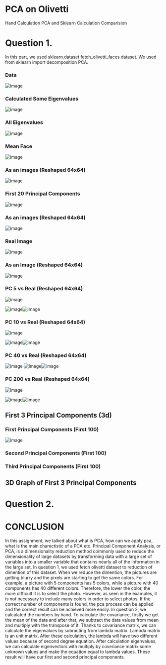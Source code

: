 # PCA on Olivetti
Hand Calculation PCA and Sklearn Calculation Comparision

# Question 1.
In this part, we used sklearn.dataset fetch_olivetti_faces dataset. We used from sklearn import decomposition PCA.

### Data

![image](https://github.com/onlinEngineer/PCA/assets/70773825/a64585d9-9799-4f88-a31a-5b9141322d86)

### Calculated Some Eigenvalues

![image](https://github.com/onlinEngineer/PCA/assets/70773825/1f29d5d9-ddb3-434f-8068-0b9008523e58)


### All Eigenvalues

![image](https://github.com/onlinEngineer/PCA/assets/70773825/ae2a64c2-5c0a-4f44-8827-f02aa9a2ff56)


### Mean Face
![image](https://github.com/onlinEngineer/PCA/assets/70773825/404c6562-f40d-4262-8b1e-77d5ed258b99)

### As an images (Reshaped 64x64)

![image](https://github.com/onlinEngineer/PCA/assets/70773825/3a6f0f6f-ab89-4c3d-88c5-b203bbbc9fe7)

### First 20 Principal Components

![image](https://github.com/onlinEngineer/PCA/assets/70773825/8ead0609-63b9-4789-94fc-d770c2aad0f3)

### As an images (Reshaped 64x64)

![image](https://github.com/onlinEngineer/PCA/assets/70773825/e6ebffa6-1e7e-438e-a537-bde23cfe3833)

### Real Image

![image](https://github.com/onlinEngineer/PCA/assets/70773825/36df258b-aef5-490a-b19a-b08c27acba15)

### As an Image (Reshaped 64x64)

![image](https://github.com/onlinEngineer/PCA/assets/70773825/6e5b1a00-f921-4194-bd78-7a765b920cef)


### PC 5 vs Real (Reshaped 64x64)

![image](https://github.com/onlinEngineer/PCA/assets/70773825/538894d0-7be3-4971-85c5-eabd2659b984)

![image](https://github.com/onlinEngineer/PCA/assets/70773825/99d416fc-57e8-4f30-ba1e-70159f4108d1)![image](https://github.com/onlinEngineer/PCA/assets/70773825/ca7ed9d1-793a-4e2e-88e4-39fdeaa9dd3d)

### PC 10 vs Real (Reshaped 64x64)
![image](https://github.com/onlinEngineer/PCA/assets/70773825/20801bda-0392-4e93-aa4c-1555bcf808a5)

![image](https://github.com/onlinEngineer/PCA/assets/70773825/67133582-33c9-4681-b152-b30ad19d8177)![image](https://github.com/onlinEngineer/PCA/assets/70773825/ecf67a37-b662-4832-9cb8-a678d546b435)

### PC 40 vs Real (Reshaped 64x64)
![image](https://github.com/onlinEngineer/PCA/assets/70773825/2ad6e40a-7e8c-468e-9d7c-40d1ef90025e)
![image](https://github.com/onlinEngineer/PCA/assets/70773825/ce177d37-63ff-43fe-a7bc-84cf4939b1c6)![image](https://github.com/onlinEngineer/PCA/assets/70773825/8465d7e6-8dd4-4a1d-a5fe-565a9b41558c)

### PC 200 vs Real (Reshaped 64x64)
![image](https://github.com/onlinEngineer/PCA/assets/70773825/c2792462-7ea8-4a00-8a18-0507eaa54291)

![image](https://github.com/onlinEngineer/PCA/assets/70773825/652324ba-35c0-4c23-8898-8cd8fba64943)![image](https://github.com/onlinEngineer/PCA/assets/70773825/e55a4665-8f5d-43d0-9b6c-e6eef94c0f68)

## First 3 Principal Components (3d)

### First Principal Components (First 100)
![image](https://github.com/onlinEngineer/PCA/assets/70773825/062a6df1-6306-4e33-ae7b-b3c0806b2058)

### Second Principal Components (First 100)


### Third Principal Components (First 100)


## 3D Graph of First 3 Principal Components

# Question 2.






# CONCLUSION
In this assignment, we talked about what is PCA, how can we apply pca, what is the main charectistic of a PCA etc.
Principal Component Analysis, or PCA, is a dimensionality reduction method commonly used to reduce the dimensionality of large datasets by transforming data with a large set of variables into a smaller variable that contains nearly all of the information in the large set.
In question 1, we used fetch olivetti dataset to reduction of dimention of this dataset. When we reduce the dimention, the pictures are getting blurry and the pixels are starting to get the same colors. For example, a picture with 5 components has 5 colors, while a picture with 40 components has 40 different colors. Therefore, the lower the color, the more difficult it is to select the photo. However, as seen in the examples, it is not necessary to include many colors in order to select photos. If the correct number of components is found, the pca process can be applied and the correct result can be achieved more easily.
In question 2, we calculated the numbers by hand. To calculate the covariance, firstly we get the mean of the data and after that, we subtract the data values from mean and multiply with the transpose of it. Thanks to covariance matrix, we can calculate the eigenvalues by subracting from lambda matrix. Lambda matrix is an unit matrix. After these calculation, the lambda will have two different values because of second degree equation. After calculation eigenvalues, we can calculate eigenvectors with multiply by coveriance matrix some unknown values and make the equation equal to lambda values. These result will have our first and second principal components.
